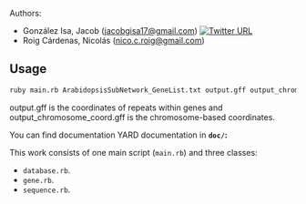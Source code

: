 
Authors: 
* González Isa, Jacob (jacobgisa17@gmail.com) [![Twitter URL](https://img.shields.io/twitter/url/https/twitter.com/jacobgisa.svg?style=social&label=Follow%20%40JacobGIsa)](https://twitter.com/jacobgisa)
* Roig Cárdenas, Nicolás (nico.c.roig@gmail.com)

## Usage

```sh
ruby main.rb ArabidopsisSubNetwork_GeneList.txt output.gff output_chromosome_coord.gff > output_report.txt
```
output.gff is the coordinates of repeats within genes and output_chromosome_coord.gff is the chromosome-based coordinates.

You can find documentation YARD documentation in  **`doc/`:**

This work consists of one main script (`main.rb`) and three classes:
* `database.rb`.
* `gene.rb`.
* `sequence.rb`.
